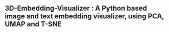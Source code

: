 ## 3D-Embedding-Visualizer : A Python based image and text embedding visualizer, using PCA, UMAP and T-SNE